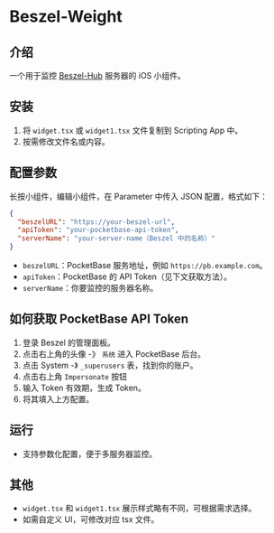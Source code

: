 # Beszel-Weight

## 介绍
一个用于监控 [Beszel-Hub](https://beszel.dev/zh/) 服务器的 iOS 小组件。

## 安装

1. 将 `widget.tsx` 或 `widget1.tsx` 文件复制到 Scripting App 中。
2. 按需修改文件名或内容。

## 配置参数

长按小组件，编辑小组件，在 Parameter 中传入 JSON 配置，格式如下：

```json
{
  "beszelURL": "https://your-beszel-url",
  "apiToken": "your-pocketbase-api-token",
  "serverName": "your-server-name（Beszel 中的名称）"
}
```

- `beszelURL`：PocketBase 服务地址，例如 `https://pb.example.com`。
- `apiToken`：PocketBase 的 API Token（见下文获取方法）。
- `serverName`：你要监控的服务器名称。

## 如何获取 PocketBase API Token

1. 登录 Beszel 的管理面板。
2. 点击右上角的头像 -》 `系统` 进入 PocketBase 后台。
3. 点击 System -》 `_superusers` 表，找到你的账户。
4. 点击右上角 `Impersonate` 按钮
5. 输入 Token 有效期，生成 Token。
6. 将其填入上方配置。

## 运行

- 支持参数化配置，便于多服务器监控。

## 其他

- `widget.tsx` 和 `widget1.tsx` 展示样式略有不同，可根据需求选择。
- 如需自定义 UI，可修改对应 tsx 文件。